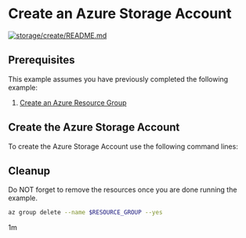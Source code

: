 
# Create an Azure Storage Account

[![storage/create/README.md](https://github.com/Azure-Samples/java-on-azure-examples/actions/workflows/storage_create_README_md.yml/badge.svg)](https://github.com/Azure-Samples/java-on-azure-examples/actions/workflows/storage_create_README_md.yml)

## Prerequisites

This example assumes you have previously completed the following example:

1. [Create an Azure Resource Group](../../group/create/)

<!-- MARKDOWN-AUTO-DOCS:START (CODE:src=../../setup-env.sh) -->
<!-- The below code snippet is automatically added from ../../setup-env.sh -->

<!-- MARKDOWN-AUTO-DOCS:START (CODE:src=../../core-group/group-create/group-create.sh) -->
<!-- The below code snippet is automatically added from ./group-create.sh -->

## Create the Azure Storage Account

To create the Azure Storage Account use the following command lines:

<!-- MARKDOWN-AUTO-DOCS:START (CODE:src=../../storage-storage/storage-create/storage-create.sh) -->
<!-- The below code snippet is automatically added from ./group-create.sh -->

## Cleanup

Do NOT forget to remove the resources once you are done running the example.

<!-- MARKDOWN-AUTO-DOCS:START (CODE:src=../../core-group/group-delete/group-delete.sh) -->
<!-- The below code snippet is automatically added from ../group-delete/group-delete.sh -->
```sh
az group delete --name $RESOURCE_GROUP --yes
```
<!-- MARKDOWN-AUTO-DOCS:END -->

1m
